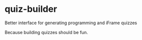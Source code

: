 # quiz-builder
Better interface for generating programming and iFrame quizzes

Because building quizzes should be fun.
